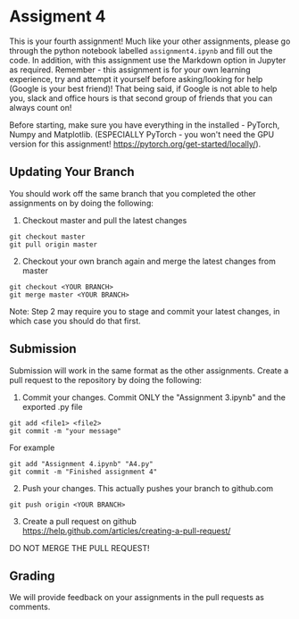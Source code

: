 # Assigment 4

This is your fourth assignment! Much like your other assignments, please go through the python notebook labelled `assignment4.ipynb` and fill out the code. In addition, with this assignment use the Markdown option in Jupyter as required. Remember - this assignment is for your own learning experience, try and attempt it yourself before asking/looking for help (Google is your best friend)! That being said, if Google is not able to help you, slack and office hours is that second group of friends that you can always count on!

Before starting, make sure you have everything in the installed - PyTorch, Numpy and Matplotlib. (ESPECIALLY PyTorch - you won't need the GPU version for this assignment! https://pytorch.org/get-started/locally/).

## Updating Your Branch

You should work off the same branch that you completed the other assignments on by doing the following:

1. Checkout master and pull the latest changes
```
git checkout master
git pull origin master
```

2. Checkout your own branch again and merge the latest changes from master
```
git checkout <YOUR BRANCH>
git merge master <YOUR BRANCH>
```

Note: Step 2 may require you to stage and commit your latest changes, in which case you should do that first.

## Submission

Submission will work in the same format as the other assignments. Create a pull request to the repository by doing the following:

1. Commit your changes. Commit ONLY the "Assignment 3.ipynb" and the exported .py file
```
git add <file1> <file2>
git commit -m "your message"
```

For example
```
git add "Assignment 4.ipynb" "A4.py"
git commit -m "Finished assignment 4"
```

2. Push your changes. This actually pushes your branch to github.com
```
git push origin <YOUR BRANCH>
```

3. Create a pull request on github https://help.github.com/articles/creating-a-pull-request/

DO NOT MERGE THE PULL REQUEST!

## Grading

We will provide feedback on your assignments in the pull requests as comments.